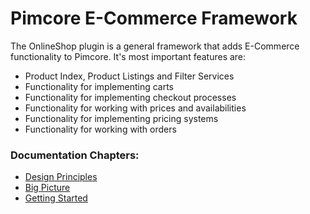 # Pimcore E-Commerce Framework

The OnlineShop plugin is a general framework that adds E-Commerce functionality to Pimcore.
It's most important features are:
- Product Index, Product Listings and Filter Services
- Functionality for implementing carts
- Functionality for implementing checkout processes
- Functionality for working with prices and availabilities 
- Functionality for implementing pricing systems
- Functionality for working with orders


### Documentation Chapters: 
- [Design Principles](doc/Design-Principles.markdown)
- [Big Picture](doc/Big-Picture.markdown)
- [Getting Started](doc/Getting-Started.markdown)


